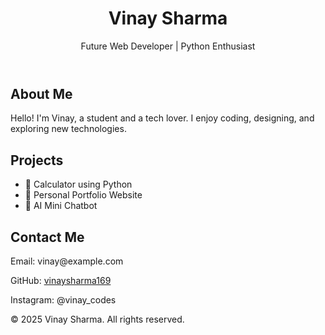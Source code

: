 <!DOCTYPE html>
<html lang="en">
<head>
  <meta charset="UTF-8">
  <title>Vinay's Portfolio</title>
  <link rel="stylesheet" href="style.css">
</head>
<body>
  <header>
    <h1>Vinay Sharma</h1>
    <p>Future Web Developer | Python Enthusiast</p>
  </header>

  <section id="about">
    <h2>About Me</h2>
    <p>Hello! I'm Vinay, a student and a tech lover. I enjoy coding, designing, and exploring new technologies.</p>
  </section>

  <section id="projects">
    <h2>Projects</h2>
    <ul>
      <li>📁 Calculator using Python</li>
      <li>📁 Personal Portfolio Website</li>
      <li>📁 AI Mini Chatbot</li>
    </ul>
  </section>

  <section id="contact">
    <h2>Contact Me</h2>
    <p>Email: vinay@example.com</p>
    <p>GitHub: <a href="https://github.com/vinaysharma169" target="_blank">vinaysharma169</a></p>
    <p>Instagram: @vinay_codes</p>
  </section>

  <footer>
    <p>&copy; 2025 Vinay Sharma. All rights reserved.</p>
  </footer>
</body>
</html>
